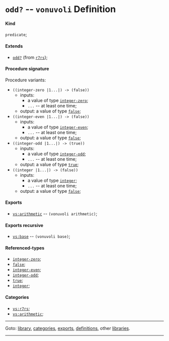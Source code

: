 

<a id='definition__vonuvoli__odd_3f'></a>

# `odd?` -- `vonuvoli` Definition


<a id='definition__vonuvoli__odd_3f__kind'></a>

#### Kind

`predicate`;


<a id='definition__vonuvoli__odd_3f__extends'></a>

#### Extends

 * [`odd?`](../../r7rs/definitions/odd_3f.md#definition__r7rs__odd_3f) (from [`r7rs`](../../r7rs/_index.md#library__r7rs));


<a id='definition__vonuvoli__odd_3f__procedure-signature'></a>

#### Procedure signature

Procedure variants:
 * `((integer-zero |1...|) -> (false))`
   * inputs:
     * a value of type [`integer-zero`](../../r7rs/types/integer-zero.md#type__r7rs__integer-zero);
     * `...` -- at least one time;
   * output: a value of type [`false`](../../r7rs/types/false.md#type__r7rs__false);
 * `((integer-even |1...|) -> (false))`
   * inputs:
     * a value of type [`integer-even`](../../r7rs/types/integer-even.md#type__r7rs__integer-even);
     * `...` -- at least one time;
   * output: a value of type [`false`](../../r7rs/types/false.md#type__r7rs__false);
 * `((integer-odd |1...|) -> (true))`
   * inputs:
     * a value of type [`integer-odd`](../../r7rs/types/integer-odd.md#type__r7rs__integer-odd);
     * `...` -- at least one time;
   * output: a value of type [`true`](../../r7rs/types/true.md#type__r7rs__true);
 * `((integer |1...|) -> (false))`
   * inputs:
     * a value of type [`integer`](../../r7rs/types/integer.md#type__r7rs__integer);
     * `...` -- at least one time;
   * output: a value of type [`false`](../../r7rs/types/false.md#type__r7rs__false);


<a id='definition__vonuvoli__odd_3f__exports'></a>

#### Exports

 * [`vs:arithmetic`](../../vonuvoli/exports/vs_3a_arithmetic.md#export__vonuvoli__vs_3a_arithmetic) -- `(vonuvoli arithmetic)`;


<a id='definition__vonuvoli__odd_3f__exports-recursive'></a>

#### Exports recursive

 * [`vs:base`](../../vonuvoli/exports/vs_3a_base.md#export__vonuvoli__vs_3a_base) -- `(vonuvoli base)`;


<a id='definition__vonuvoli__odd_3f__referenced-types'></a>

#### Referenced-types

 * [`integer-zero`](../../r7rs/types/integer-zero.md#type__r7rs__integer-zero);
 * [`false`](../../r7rs/types/false.md#type__r7rs__false);
 * [`integer-even`](../../r7rs/types/integer-even.md#type__r7rs__integer-even);
 * [`integer-odd`](../../r7rs/types/integer-odd.md#type__r7rs__integer-odd);
 * [`true`](../../r7rs/types/true.md#type__r7rs__true);
 * [`integer`](../../r7rs/types/integer.md#type__r7rs__integer);


<a id='definition__vonuvoli__odd_3f__categories'></a>

#### Categories

 * [`vs:r7rs`](../../vonuvoli/categories/vs_3a_r7rs.md#category__vonuvoli__vs_3a_r7rs);
 * [`vs:arithmetic`](../../vonuvoli/categories/vs_3a_arithmetic.md#category__vonuvoli__vs_3a_arithmetic);

----

Goto: [library](../../vonuvoli/_index.md#library__vonuvoli), [categories](../../vonuvoli/categories/_index.md#toc__vonuvoli__categories), [exports](../../vonuvoli/exports/_index.md#toc__vonuvoli__exports), [definitions](../../vonuvoli/definitions/_index.md#toc__vonuvoli__definitions), other [libraries](../../_libraries.md#toc__libraries).

----

